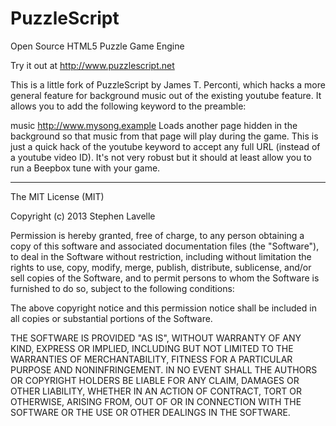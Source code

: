 PuzzleScript
============

Open Source HTML5 Puzzle Game Engine

Try it out at http://www.puzzlescript.net

This is a little fork of PuzzleScript by James T. Perconti, which hacks a more
general feature for background music out of the existing youtube feature.
It allows you to add the following keyword to the preamble:

music http://www.mysong.example
    Loads another page hidden in the background so that music from that page
    will play during the game. This is just a quick hack of the youtube keyword
    to accept any full URL (instead of a youtube video ID). It's not very robust
    but it should at least allow you to run a Beepbox tune with your game.

-----

The MIT License (MIT)

Copyright (c) 2013 Stephen Lavelle

Permission is hereby granted, free of charge, to any person obtaining a copy
of this software and associated documentation files (the "Software"), to deal
in the Software without restriction, including without limitation the rights
to use, copy, modify, merge, publish, distribute, sublicense, and/or sell
copies of the Software, and to permit persons to whom the Software is
furnished to do so, subject to the following conditions:

The above copyright notice and this permission notice shall be included in
all copies or substantial portions of the Software.

THE SOFTWARE IS PROVIDED "AS IS", WITHOUT WARRANTY OF ANY KIND, EXPRESS OR
IMPLIED, INCLUDING BUT NOT LIMITED TO THE WARRANTIES OF MERCHANTABILITY,
FITNESS FOR A PARTICULAR PURPOSE AND NONINFRINGEMENT. IN NO EVENT SHALL THE
AUTHORS OR COPYRIGHT HOLDERS BE LIABLE FOR ANY CLAIM, DAMAGES OR OTHER
LIABILITY, WHETHER IN AN ACTION OF CONTRACT, TORT OR OTHERWISE, ARISING FROM,
OUT OF OR IN CONNECTION WITH THE SOFTWARE OR THE USE OR OTHER DEALINGS IN
THE SOFTWARE.
